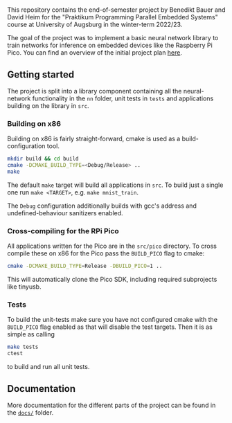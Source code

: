 # 

This repository contains the end-of-semester project by Benedikt Bauer and David Heim for the "Praktikum Programming Parallel Embedded Systems" course at University of Augsburg in the winter-term 2022/23.

The goal of the project was to implement a basic neural network library to train networks for inference on embedded devices like the Raspberry Pi Pico. You can find an overview of the initial project plan [here](docs/PLAN.md).

## Getting started

The project is split into a library component containing all the neural-network functionality in the `nn` folder, unit tests in `tests` and applications building on the library in `src`. 

### Building on x86

Building on x86 is fairly straight-forward, cmake is used as a build-configuration tool.

```sh
mkdir build && cd build
cmake -DCMAKE_BUILD_TYPE=<Debug/Release> ..
make
```

The default `make` target will build all applications in `src`. To build just a single one run `make <TARGET>`, e.g. `make mnist_train`.

The `Debug` configuration additionally builds with gcc's address and undefined-behaviour sanitizers enabled.

### Cross-compiling for the RPi Pico

All applications written for the Pico are in the `src/pico` directory.
To cross compile these on x86 for the Pico pass the `BUILD_PICO` flag to cmake:

```sh
cmake -DCMAKE_BUILD_TYPE=Release -DBUILD_PICO=1 ..
```

This will automatically clone the Pico SDK, including required subprojects like tinyusb.

### Tests

To build the unit-tests make sure you have not configured cmake with the `BUILD_PICO` flag enabled as that will disable the test targets. Then it is as simple as calling
```sh
make tests
ctest
```
to build and run all unit tests.

## Documentation

More documentation for the different parts of the project can be found in the [`docs/`](docs/) folder.